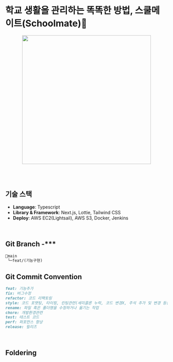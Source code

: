 # 학교 생활을 관리하는 똑똑한 방법, 스쿨메이트(Schoolmate)🏫

<div align="center">
    <img src="https://github.com/School-Mate/School-Mate-Backend/assets/86834898/aaa36ee6-625a-4038-92be-afd6c9256144" width=400>
</div>

<br><br>

## 기술 스택
- **Language**: Typescript
- **Library & Framework**: Next.js, Lottie, Tailwind CSS
- **Deploy**: AWS EC2(Lightsail), AWS S3, Docker, Jenkins

<br>

## Git Branch -***
```markdown
📝main
 └─feat/(기능구현)
```

## Git Commit Convention
```markdown
feat: 기능추가
fix: 버그수정
refactor: 코드 리팩토링
style: 코드 포맷팅, 타이핑, 린팅관련(세미콜론 누락, 코드 변경X, 주석 추가 및 변경 등등)
rename: 파일 혹은 폴더명을 수정하거나 옮기는 작업
chore: 개발환경관련
test: 테스트 코드
perf: 퍼포먼스 향상
release: 릴리즈
```

<br>

## Foldering
